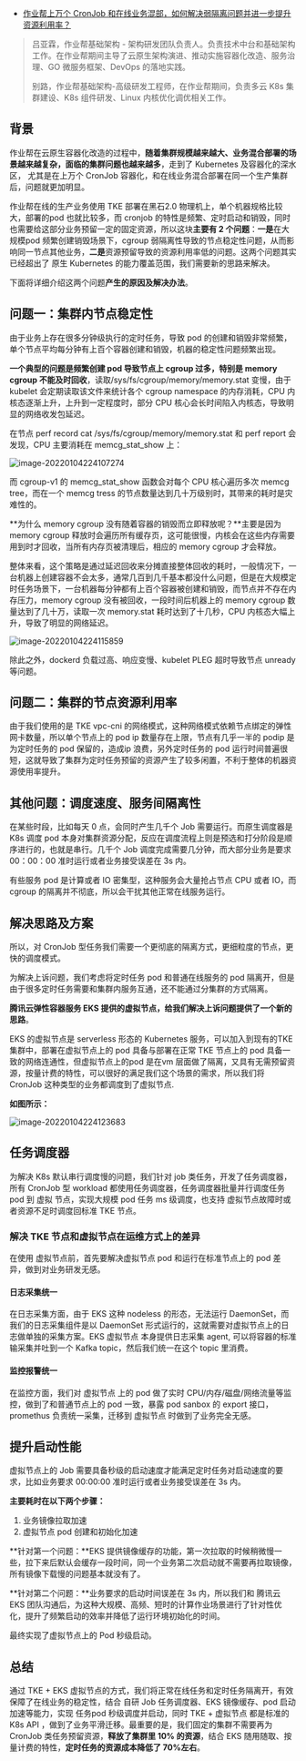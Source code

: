 - [作业帮上万个 CronJob 和在线业务混部，如何解决弱隔离问题并进一步提升资源利用率？](https://mp.weixin.qq.com/s?__biz=Mzg5NjA1MjkxNw==&mid=2247518285&idx=1&sn=ac4c11bd42d51de72f5b21d6b786075a&chksm=c0043397f773ba81fda8f4685cbdb564db20e966587083f7148ca9342dada13c7fd7efcded49&mpshare=1&srcid=1203Fvktg0ORBMnxB18EKJpl&sharer_sharetime=1638542911711&sharer_shareid=e7a34839bce43ffa3426d52e8a83a55b&exportkey=AWhAkSXZiRpWzCxp6ETD/tM=&pass_ticket=ndnLbNkgZ7GB9gg9MByio7nXo5yEmrvg4IM20ZDJ9DsyTPSiST5GfRR4DwWLYP5m&wx_header=0&scene=21#wechat_redirect)

> 吕亚霖，作业帮基础架构 - 架构研发团队负责人。负责技术中台和基础架构工作。在作业帮期间主导了云原生架构演进、推动实施容器化改造、服务治理、GO 微服务框架、DevOps 的落地实践。
>
> 别路，作业帮基础架构-高级研发工程师，在作业帮期间，负责多云 K8s 集群建设、K8s 组件研发、Linux 内核优化调优相关工作。

## 背景

作业帮在云原生容器化改造的过程中，**随着集群规模越来越大、业务混合部署的场景越来越复杂，面临的集群问题也越来越多**，走到了 Kubernetes 及容器化的深水区， 尤其是在上万个 CronJob 容器化，和在线业务混合部署在同一个生产集群后，问题就更加明显。

作业帮在线的生产业务使用 TKE 部署在黑石2.0 物理机上，单个机器规格比较大，部署的pod 也就比较多，而 cronjob 的特性是频繁、定时启动和销毁，同时也需要给这部分业务预留一定的固定资源，所以这块**主要有 2 个问题**：**一是**在大规模pod 频繁创建销毁场景下，cgroup 弱隔离性导致的节点稳定性问题，从而影响同一节点其他业务，**二是**资源预留导致的资源利用率低的问题。这两个问题其实已经超出了 原生 Kubernetes 的能力覆盖范围，我们需要新的思路来解决。

下面将详细介绍这两个问题**产生的原因及解决办法**。

## 问题一：集群内节点稳定性

由于业务上存在很多分钟级执行的定时任务，导致 pod 的创建和销毁非常频繁，单个节点平均每分钟有上百个容器创建和销毁，机器的稳定性问题频繁出现。

**一个典型的问题是频繁创建 pod 导致节点上 cgroup 过多，特别是 memory cgroup 不能及时回收**，读取/sys/fs/cgroup/memory/memory.stat 变慢，由于 kubelet 会定期读取该文件来统计各个 cgroup namespace 的内存消耗，CPU  内核态逐渐上升，上升到一定程度时，部分 CPU 核心会长时间陷入内核态，导致明显的网络收发包延迟。

在节点 perf record cat /sys/fs/cgroup/memory/memory.stat 和 perf report 会发现，CPU 主要消耗在 memcg_stat_show 上：

![image-20220104224107274](https://gitee.com/er-huomeng/img/raw/master/img/image-20220104224107274.png)

而 cgroup-v1 的 memcg_stat_show 函数会对每个 CPU 核心遍历多次 memcg tree，而在一个 memcg tress 的节点数量达到几十万级别时，其带来的耗时是灾难性的。

**为什么 memory cgroup 没有随着容器的销毁而立即释放呢？**主要是因为 memory cgroup 释放时会遍历所有缓存页，这可能很慢，内核会在这些内存需要用到时才回收，当所有内存页被清理后，相应的 memory cgroup 才会释放。

整体来看，这个策略是通过延迟回收来分摊直接整体回收的耗时，一般情况下，一台机器上创建容器不会太多，通常几百到几千基本都没什么问题，但是在大规模定时任务场景下，一台机器每分钟都有上百个容器被创建和销毁，而节点并不存在内存压力，memory cgroup 没有被回收，一段时间后机器上的 memory cgroup 数量达到了几十万，读取一次 memory.stat  耗时达到了十几秒，CPU 内核态大幅上升，导致了明显的网络延迟。

![image-20220104224115859](https://gitee.com/er-huomeng/img/raw/master/img/image-20220104224115859.png)

除此之外，dockerd 负载过高、响应变慢、kubelet PLEG 超时导致节点 unready 等问题。

## 问题二：集群的节点资源利用率

由于我们使用的是 TKE vpc-cni 的网络模式，这种网络模式依赖节点绑定的弹性网卡数量，所以单个节点上的 pod ip 数量存在上限，节点有几乎一半的  podip 是为定时任务的 pod 保留的，造成ip 浪费，另外定时任务的 pod  运行时间普遍很短，这就导致了集群为定时任务预留的资源产生了较多闲置，不利于整体的机器资源使用率提升。

## 其他问题：调度速度、服务间隔离性

在某些时段，比如每天 0 点，会同时产生几千个 Job 需要运行。而原生调度器是 K8s 调度 pod  本身对集群资源分配，反应在调度流程上则是预选和打分阶段是顺序进行的，也就是串行。几千个 Job 调度完成需要几分钟，而大部分业务是要求  00：00：00 准时运行或者业务接受误差在 3s 内。

有些服务 pod 是计算或者 IO 密集型，这种服务会大量抢占节点 CPU 或者 IO，而 cgroup 的隔离并不彻底，所以会干扰其他正常在线服务运行。

## 解决思路及方案

所以，对 CronJob 型任务我们需要一个更彻底的隔离方式，更细粒度的节点，更快的调度模式。

为解决上诉问题，我们考虑将定时任务 pod 和普通在线服务的 pod 隔离开，但是由于很多定时任务需要和集群内服务互通，还不能通过分集群的方式隔离。

**腾讯云弹性容器服务 EKS 提供的虚拟节点，给我们解决上诉问题提供了一个新的思路**。

EKS 的虚拟节点是 serverless 形态的 Kubernetes 服务，可以加入到现有的TKE 集群中，部署在虚拟节点上的 pod  具备与部署在正常 TKE 节点上的 pod 具备一致的网络连通性，但虚拟节点上的pod 是在vm  层面做了隔离，又具有无需预留资源，按量计费的特性，可以很好的满足我们这个场景的需求，所以我们将CronJob 这种类型的业务都调度到了虚拟节点.

**如图所示：**

![image-20220104224123683](https://gitee.com/er-huomeng/img/raw/master/img/image-20220104224123683.png)

## 任务调度器

为解决 K8s 默认串行调度慢的问题，我们针对 job 类任务，开发了任务调度器，所有 CronJob 型 workload  都使用任务调度器，任务调度器批量并行调度任务 pod 到 虚拟 节点，实现大规模 pod 任务 ms 级调度，也支持  虚拟节点故障时或者资源不足时调度回标准 TKE 节点。

### **解决 TKE 节点和虚拟节点在运维方式上的差异**

在使用 虚拟节点前，首先要解决虚拟节点 pod 和运行在标准节点上的 pod 差异，做到对业务研发无感。

#### 日志采集统一

在日志采集方面，由于 EKS 这种 nodeless 的形态，无法运行 DaemonSet，而我们的日志采集组件是以 DaemonSet  形式运行的，这就需要对虚拟节点上的日志做单独的采集方案。EKS 虚拟节点 本身提供日志采集 agent,  可以将容器的标准输采集并吐到一个  Kafka topic，然后我们统一在这个 topic 里消费。

#### 监控报警统一

在监控方面，我们对 虚拟节点 上的 pod 做了实时 CPU/内存/磁盘/网络流量等监控，做到了和普通节点上的 pod 一致，暴露 pod sanbox 的 export 接口，promethus 负责统一采集，迁移到 虚拟节点 时做到了业务完全无感。

## 提升启动性能

虚拟节点上的 Job 需要具备秒级的启动速度才能满足定时任务对启动速度的要求，比如业务要求 00:00:00 准时运行或者业务接受误差在 3s 内。

**主要耗时在以下两个步骤：**

1. 业务镜像拉取加速
2. 虚拟节点 pod 创建和初始化加速

**针对第一个问题：**EKS 提供镜像缓存的功能，第一次拉取的时候稍微慢一些，拉下来后默认会缓存一段时间，同一个业务第二次启动就不需要再拉取镜像，所有镜像下载慢的问题基本就没有了。

**针对第二个问题：**业务要求的启动时间误差在 3s 内，所以我们和 腾讯云 EKS 团队沟通后，为这种大规模、高频、短时的计算作业场景进行了针对性优化，提升了频繁启动的效率并降低了运行环境初始化的时间。

最终实现了虚拟节点上的 Pod 秒级启动。

## 总结

通过 TKE + EKS 虚拟节点的方式，我们将正常在线任务和定时任务隔离开，有效保障了在线业务的稳定性，结合 自研 Job 任务调度器、EKS  镜像缓存、pod 启动加速等能力，实现 任务pod 秒级调度并启动，同时 TKE + 虚拟节点 都是标准的 K8s  API  ，做到了业务平滑迁移。最重要的是，我们固定的集群不需要再为 CronJob 类任务预留资源，**释放了集群里 10% 的资源**，结合 EKS 随用随取、按量计费的特性，**定时任务的资源成本降低了 70%左右**。